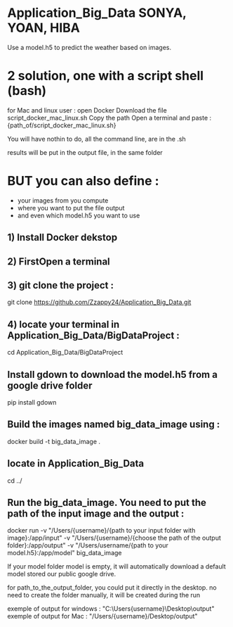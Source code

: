 # Application_Big_Data SONYA, YOAN, HIBA

Use a model.h5 to predict the weather based on images.

# 2 solution, one with a script shell (bash)
for Mac and linux user :
open Docker
Download the file script_docker_mac_linux.sh
Copy the path 
Open a terminal and paste : {path_of/script_docker_mac_linux.sh}

You will have nothin to do, all the command line, are in the .sh

results will be put in the output file, in the same folder


# BUT you can also define :
- your images from you compute
- where you want to put the file output
- and even which model.h5 you want to use




## 1) Install Docker dekstop

## 2) FirstOpen a terminal 

## 3)  git clone the project : 
git clone https://github.com/Zzappy24/Application_Big_Data.git

## 4) locate your terminal in Application_Big_Data/BigDataProject :
cd Application_Big_Data/BigDataProject

## Install gdown to download the model.h5 from a google drive folder
pip install gdown



## Build the images named big_data_image using : 
docker build -t big_data_image .

## locate in Application_Big_Data
cd ../

## Run the big_data_image. You need to put the path of the input image and the output : 
docker run -v "/Users/{username}/{path to your input folder with image}:/app/input" -v "/Users/{username}/{choose the path of the output folder}:/app/output" -v "/Users/username/{path to your model.h5}:/app/model" big_data_image

If your model folder model is empty, it will automatically download a default model stored our public google drive.

for path_to_the_output_folder, you could put it directly in the desktop. no need to create the folder manually, it will be created during the run

exemple of output for windows : "C:\Users\{username}\Desktop\output"
exemple of output for Mac : "/Users/{username}/Desktop/output"
